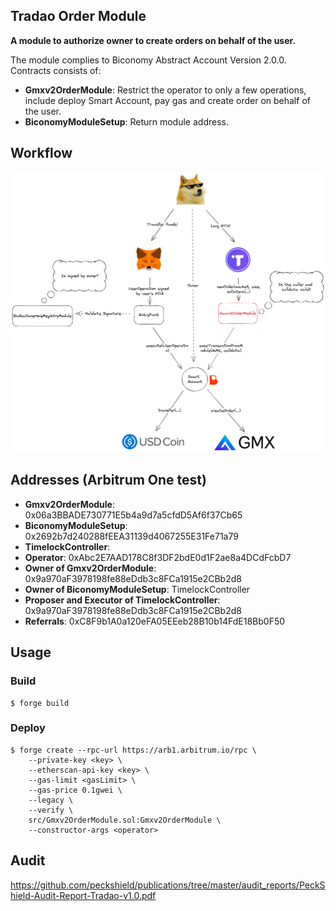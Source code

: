 ## Tradao Order Module

**A module to authorize owner to create orders on behalf of the user.**

The module complies to Biconomy Abstract Account Version 2.0.0. Contracts consists of:

-   **Gmxv2OrderModule**: Restrict the operator to only a few operations, include deploy Smart Account, pay gas and create order on behalf of the user.
-   **BiconomyModuleSetup**: Return module address.

## Workflow

![Alt text](./doc/workflow.png?raw=true "Workflow")

## Addresses (Arbitrum One test)

-   **Gmxv2OrderModule**: 0x06a3BBADE730771E5b4a9d7a5cfdD5Af6f37Cb65
-   **BiconomyModuleSetup**: 0x2692b7d240288fEEA31139d4067255E31Fe71a79
-   **TimelockController**: 
-   **Operator**: 0xAbc2E7AAD178C8f3DF2bdE0d1F2ae8a4DCdFcbD7
-   **Owner of Gmxv2OrderModule**: 0x9a970aF3978198fe88eDdb3c8FCa1915e2CBb2d8
-   **Owner of BiconomyModuleSetup**: TimelockController
-   **Proposer and Executor of TimelockController**: 0x9a970aF3978198fe88eDdb3c8FCa1915e2CBb2d8
-   **Referrals**: 0xC8F9b1A0a120eFA05EEeb28B10b14FdE18Bb0F50

## Usage

### Build

```shell
$ forge build
```

### Deploy

```shell
$ forge create --rpc-url https://arb1.arbitrum.io/rpc \
    --private-key <key> \
    --etherscan-api-key <key> \
    --gas-limit <gasLimit> \
    --gas-price 0.1gwei \
    --legacy \
    --verify \
    src/Gmxv2OrderModule.sol:Gmxv2OrderModule \
    --constructor-args <operator>
```

## Audit

https://github.com/peckshield/publications/tree/master/audit_reports/PeckShield-Audit-Report-Tradao-v1.0.pdf